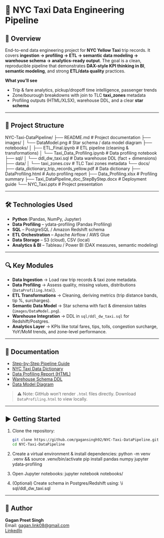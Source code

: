 # 🚖 NYC Taxi Data Engineering Pipeline

## 📌 Overview
End-to-end data engineering project for **NYC Yellow Taxi** trip records. It covers **ingestion → profiling → ETL → semantic data modeling → warehouse schema → analytics-ready output**. The goal is a clean, reproducible pipeline that demonstrates **DAX-style KPI thinking in BI**, **semantic modeling**, and strong **ETL/data quality** practices.

**What you’ll see**
- Trip & fare analytics, pickup/dropoff time intelligence, passenger trends
- Zone/bourough breakdowns with join to TLC **taxi_zones** metadata
- Profiling outputs (HTML/XLSX), warehouse DDL, and a clear **star schema**

---

## 📁 Project Structure
NYC-Taxi-DataPipeline/
├── README.md                           # Project documentation
├── images/
│   └── DataModel.png                   # Star schema / data model diagram
├── notebooks/
│   ├── ETL_Final.ipynb                 # ETL pipeline (cleaning & transformations)
│   └── Taxi_Data_Profiling.ipynb       # Data profiling notebook
├── sql/
│   └── ddl_dw_taxi.sql                 # Data warehouse DDL (fact + dimensions)
├── data/
│   └── taxi_zones.csv                  # TLC Taxi zones metadata
└── docs/
	├── data_dictionary_trip_records_yellow.pdf  # Data dictionary
	├── DataProfiling.html                        # Auto profiling report
	├── Data_Profiling.xlsx                       # Profiling summary
	├── Taxi_DataPipeline_doc_StepByStep.docx     # Deployment guide
	└── NYC_Taxi.pptx                             # Project presentation

---

## 🛠️ Technologies Used  
- **Python** (Pandas, NumPy, Jupyter)  
- **Data Profiling** – ydata-profiling (Pandas Profiling)  
- **SQL** – PostgreSQL / Amazon Redshift schema  
- **ETL Orchestration** – Apache Airflow / AWS Glue  
- **Data Storage** – S3 (cloud), CSV (local)  
- **Analytics & BI** – Tableau / Power BI (DAX measures, semantic modeling)  

---

## 🔍 Key Modules  
- **Data Ingestion** → Load raw trip records & taxi zone metadata.  
- **Data Profiling** → Assess quality, missing values, distributions (`DataProfiling.html`).  
- **ETL Transformations** → Cleaning, deriving metrics (trip distance bands, tip %, surcharges).  
- **Semantic Data Model** → Star schema with fact & dimension tables (`images/DataModel.png`).  
- **Warehouse Integration** → DDL in `sql/ddl_dw_taxi.sql` for Redshift/Postgres.  
- **Analytics Layer** → KPIs like total fares, tips, tolls, congestion surcharge, YoY/MoM trends, and zone-level performance.  

---

## 📄 Documentation  
- [Step-by-Step Pipeline Guide](./docs/Taxi_DataPipeline_doc_StepByStep.docx)  
- [NYC Taxi Data Dictionary](./docs/data_dictionary_trip_records_yellow.pdf)  
- [Data Profiling Report (HTML)](./docs/DataProfiling.html)  
- [Warehouse Schema DDL](./sql/ddl_dw_taxi.sql)  
- [Data Model Diagram](./images/DataModel.png)  

> ⚠️ Note: GitHub won’t render `.html` files directly. Download `DataProfiling.html` to view locally.  

---

## ▶️ Getting Started  
1. Clone the repository:  
   ```bash
   git clone https://github.com/gagansingh92/NYC-Taxi-DataPipeline.git
   cd NYC-Taxi-DataPipeline

2.	Create a virtual environment & install dependencies:
	python -m venv .venv && source .venv/bin/activate
	pip install pandas numpy jupyter ydata-profiling

3.	Open Jupyter notebooks:
	jupyter notebook notebooks/

4.	(Optional) Create schema in Postgres/Redshift using:
	\i sql/ddl_dw_taxi.sql

---

## 🙋 Author

**Gagan Preet Singh**  
Email: gagan.link08@gmail.com  
[LinkedIn](https://www.linkedin.com/in/gagansingh87)
